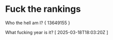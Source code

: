 # Fuck the rankings

Who the hell am I?
{ 13649155 }

What fucking year is it?
[ 2025-03-18T18:03:20Z ]
